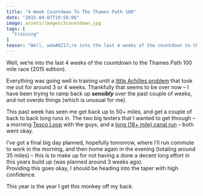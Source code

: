 ```yaml
---
title: "4 Week Countdown To The Thames Path 100"
date: "2015-04-07T19:58:06"
image: assets/images/3countdown.jpg
tags: [
  "training"
]
teaser: "Well, we&#8217;re into the last 4 weeks of the countdown to the Thames Path 100 mile race (2015 edition). Everything was going well in training until a little Achilles problem that took me out for around 3 or 4 weeks. Thankfully that seems to be over now &#8211; I have been trying to ramp back [&hellip;]\n"
---
```

Well, we’re into the last 4 weeks of the countdown to the Thames Path 100 mile race (2015 edition).

Everything was going well in training until a [little Achilles problem](https://kennetrunner.com/10-weeks-of-great-training-then-injury "10 Weeks of Great Ultra Marathon Training then Injury") that took me out for around 3 or 4 weeks. Thankfully that seems to be over now – I have been trying to ramp back up ***sensibly*** over the past couple of weeks, and not overdo things (which is unusual for me).

This past week has seen me get back up to 50+ miles, and get a couple of back to back long runs in. The two big testers that I wanted to get through – a morning [Tesco Loop](https://www.strava.com/activities/278304850 "Tesco Loop") with the guys, and a [long (18+ mile) canal run](https://www.strava.com/activities/279470790 "long canal run") – both went okay.

I’ve got a final big day planned, hopefully tomorrow, where I’ll run commute to work in the morning, and then home again in the evening (totaling around 35 miles) – this is to make up for not having a done a decent long effort in this years build up (was planned around 3 weeks ago).  
Providing this goes okay, I should be heading into the taper with high confidence.

This year is the year I get this monkey off my back.
